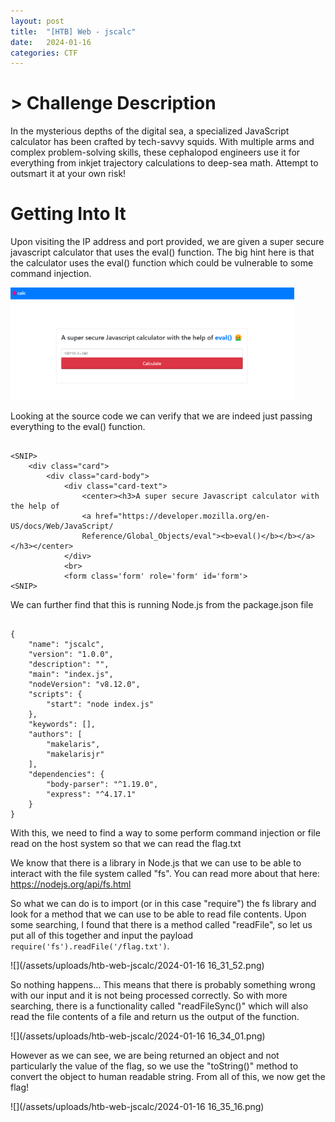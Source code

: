 ```yaml
---
layout: post
title:  "[HTB] Web - jscalc"
date:   2024-01-16
categories: CTF
---
```


# > Challenge Description
In the mysterious depths of the digital sea, a specialized JavaScript calculator has been crafted by tech-savvy squids. With multiple arms and complex problem-solving skills, these cephalopod engineers use it for everything from inkjet trajectory calculations to deep-sea math. Attempt to outsmart it at your own risk!

# Getting Into It

Upon visiting the IP address and port provided, we are given a super secure javascript calculator that uses the eval() function. The big hint here is that the calculator uses the eval() function which could be vulnerable to some command injection.

<img src="/assets/uploads/htb-web-jscalc/2024-01-16 15_36_01.png" width="90%">

Looking at the source code we can verify that we are indeed just passing everything to the eval() function.

```

<SNIP>
    <div class="card">
        <div class="card-body">
            <div class="card-text">
                <center><h3>A super secure Javascript calculator with the help of 
                <a href="https://developer.mozilla.org/en-US/docs/Web/JavaScript/
                Reference/Global_Objects/eval"><b>eval()</b></b></a></h3></center>
            </div>
            <br>
            <form class='form' role='form' id='form'>
<SNIP>

```

We can further find that this is running Node.js from the package.json file

```

{
	"name": "jscalc",
	"version": "1.0.0",
	"description": "",
	"main": "index.js",
	"nodeVersion": "v8.12.0",
	"scripts": {
		"start": "node index.js"
	},
	"keywords": [],
	"authors": [
		"makelaris",
		"makelarisjr"
	],
	"dependencies": {
		"body-parser": "^1.19.0",
		"express": "^4.17.1"
	}
}

```

With this, we need to find a way to some perform command injection or file read on the host system so that we can read the flag.txt

We know that there is a library in Node.js that we can use to be able to interact with the file system called "fs". You can read more about that here: https://nodejs.org/api/fs.html

So what we can do is to import (or in this case "require") the fs library and look for a method that we can use to be able to read file contents. Upon some searching, I found that there is a method called "readFile", so let us put all of this together and input the payload `require('fs').readFile('/flag.txt')`.

![](/assets/uploads/htb-web-jscalc/2024-01-16 16_31_52.png)

So nothing happens... This means that there is probably something wrong with our input and it is not being processed correctly. So with more searching, there is a functionality called "readFileSync()" which will also read the file contents of a file and return us the output of the function. 

![](/assets/uploads/htb-web-jscalc/2024-01-16 16_34_01.png)

However as we can see, we are being returned an object and not particularly the value of the flag, so we use the "toString()" method to convert the object to human readable string. From all of this, we now get the flag!

![](/assets/uploads/htb-web-jscalc/2024-01-16 16_35_16.png)